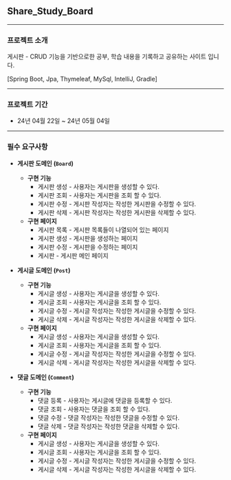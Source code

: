 ## Share_Study_Board

<hr>

### 프로젝트 소개

 게시판 - CRUD 기능을 기반으로한 공부, 학습 내용을 기록하고 공유하는 사이트 입니다.

[Spring Boot, Jpa, Thymeleaf, MySql, IntelliJ, Gradle]
<hr>

### 프로젝트 기간 
 
 - 24년 04월 22일 ~ 24년 05월 04일
<hr>

 ### 필수 요구사항 

- **게시판 도메인 (`Board`)**
  - **구현 기능**
    - 게시판 생성 - 사용자는 게시판을 생성할 수 있다.
    - 게시판 조회 - 사용자는 게시판을 조회 할 수 있다.
    - 게시판 수정 - 게시판 작성자는 작성한 게시판을 수정할 수 있다.
    - 게시판 삭제 - 게시판 작성자는 작성한 게시판을 삭제할 수 있다.
  - **구현 페이지**
      - 게시판 목록 - 게시판 목록들이 나열되어 있는 페이지
      - 게시판 생성 - 게시판을 생성하는 페이지
      - 게시판 수정 - 게시판을 수정하는 페이지
      - 게시판 - 게시판 메인 페이지


- **게시글 도메인 (`Post`)**
  - **구현 기능**
      - 게시글 생성 - 사용자는 게시글을 생성할 수 있다.
      - 게시글 조회 - 사용자는 게시글을 조회 할 수 있다.
      - 게시글 수정 - 게시글 작성자는 작성한 게시글을 수정할 수 있다.
      - 게시글 삭제 - 게시글 작성자는 작성한 게시글을 삭제할 수 있다.
  - **구현 페이지**
    - 게시글 생성 - 사용자는 게시글을 생성할 수 있다.
    - 게시글 조회 - 사용자는 게시글을 조회 할 수 있다.
    - 게시글 수정 - 게시글 작성자는 작성한 게시글을 수정할 수 있다.
    - 게시글 삭제 - 게시글 작성자는 작성한 게시글을 삭제할 수 있다.
    
    

    
- **댓글 도메인 (`Comment`)**
  - **구현 기능**
      - 댓글 등록  - 사용자는 게시글에 댓글을 등록할 수 있다.
      - 댓글 조회 - 사용자는 댓글을 조회 할 수 있다.
      - 댓글 수정 - 댓글 작성자는 작성한 댓글을 수정할 수 있다.
      - 댓글 삭제 - 댓글 작성자는 작성한 댓글을 삭제할 수 있다.
  - **구현 페이지**
    - 게시글 생성 - 사용자는 게시글을 생성할 수 있다.
    - 게시글 조회 - 사용자는 게시글을 조회 할 수 있다.
    - 게시글 수정 - 게시글 작성자는 작성한 게시글을 수정할 수 있다.
    - 게시글 삭제 - 게시글 작성자는 작성한 게시글을 삭제할 수 있다.


